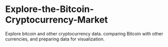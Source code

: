 # Explore-the-Bitcoin-Cryptocurrency-Market
Explore bitcoin and other cryptocurrency data. comparing Bitcoin with other currencies, and preparing data for visualization.  
